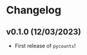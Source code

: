 # Changelog

<!--next-version-placeholder-->

## v0.1.0 (12/03/2023)

- First release of `pycounts`!